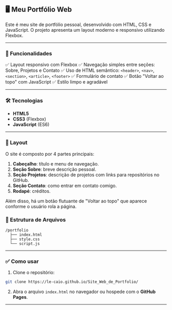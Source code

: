 ## 🖥️ Meu Portfólio Web

Este é meu site de portfólio pessoal, desenvolvido com HTML, CSS e JavaScript. O projeto apresenta um layout moderno e responsivo utilizando Flexbox.

---

### 🚀 Funcionalidades

✅ Layout responsivo com Flexbox
✅ Navegação simples entre seções: Sobre, Projetos e Contato
✅ Uso de HTML semântico: `<header>`, `<nav>`, `<section>`, `<article>`, `<footer>`
✅ Formulário de contato
✅ Botão "Voltar ao topo" com JavaScript
✅ Estilo limpo e agradável

---

### 🛠️ Tecnologias

* **HTML5**
* **CSS3** (Flexbox)
* **JavaScript** (ES6)

---

### 🎨 Layout

O site é composto por 4 partes principais:

1. **Cabeçalho**: título e menu de navegação.
2. **Seção Sobre**: breve descrição pessoal.
3. **Seção Projetos**: descrição de projetos com links para repositórios no GitHub.
4. **Seção Contato**: como entrar em contato comigo.
5. **Rodapé**: créditos.

Além disso, há um botão flutuante de "Voltar ao topo" que aparece conforme o usuário rola a página.


### 📂 Estrutura de Arquivos

```
/portfolio
  ├── index.html
  ├── style.css
  └── script.js
```

---

### ✅ Como usar

1. Clone o repositório:

```bash
git clone https://le-caio.github.io/Site_Web_de_Portfolio/
```

2. Abra o arquivo `index.html` no navegador ou hospede com o **GitHub Pages**.

---
